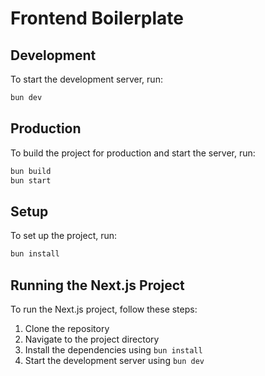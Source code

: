 # Frontend Boilerplate

## Development

To start the development server, run:

```sh
bun dev
```

## Production

To build the project for production and start the server, run:

```sh
bun build
bun start
```

## Setup

To set up the project, run:

```sh
bun install
```

## Running the Next.js Project

To run the Next.js project, follow these steps:

1. Clone the repository
2. Navigate to the project directory
3. Install the dependencies using `bun install`
4. Start the development server using `bun dev`
